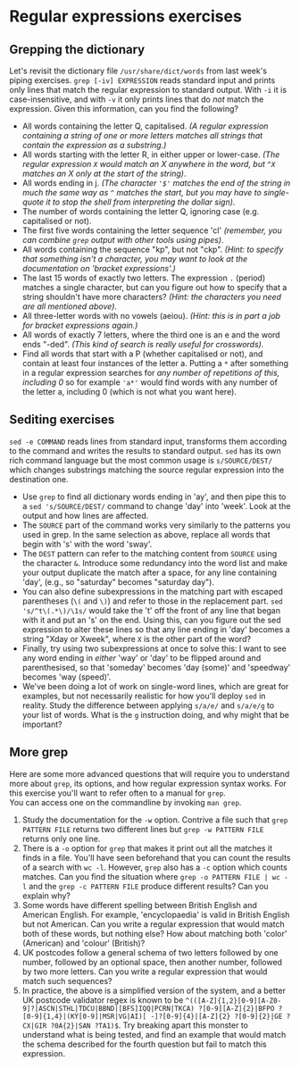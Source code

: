 # Regular expressions exercises

## Grepping the dictionary 

Let's revisit the dictionary file `/usr/share/dict/words` from last week's piping exercises. `grep [-iv] EXPRESSION` reads standard input and prints only lines that match the regular expression to standard output. With `-i` it is case-insensitive, and with `-v` it only prints lines that do _not_ match the expression. Given this information, can you find the following?
  
  * All words containing the letter Q, capitalised. _(A regular expression containing a string of one or more letters matches all strings that contain the expression as a substring.)_
  * All words starting with the letter R, in either upper or lower-case. _(The regular expression `X` would match an X anywhere in the word, but `^X` matches an X only at the start of the string)_. 
  * All words ending in j. _(The character `'$'` matches the end of the string in much the same way as `^` matches the start, but you may have to single-quote it to stop the shell from interpreting the dollar sign)_. 
  * The number of words containing the letter Q, ignoring case (e.g. capitalised or not).
  * The first five words containing the letter sequence 'cl' _(remember, you can combine `grep` output with other tools using pipes)_.
  * All words containing the sequence "kp", but not "ckp". _(Hint: to specify that something _isn't_ a character, you may want to look at the documentation on 'bracket expressions'.)_
  * The last 15 words of exactly two letters. The expression `.` (period) matches a single character, but can you figure out how to specify that a string shouldn't have more characters? _(Hint: the characters you need are all mentioned above)_. 
  * All three-letter words with no vowels (aeiou). _(Hint: this is in part a job for bracket expressions again.)_
  * All words of exactly 7 letters, where the third one is an e and the word
    ends "-ded". _(This kind of search is really useful for crosswords)._ 
  * Find all words that start with a P (whether capitalised or not), and contain
    at least four instances of the letter a. Putting a `*` after something in a
regular expression searches for _any number of repetitions of this, including 0_
so for example `'a*'` would find words with any number of the letter a,
including 0 (which is not what you want here).  

## Sediting exercises

`sed -e COMMAND` reads lines from standard input, transforms them according to
the command and writes the results to standard output. `sed` has its own rich
command language but the most common usage is `s/SOURCE/DEST/` which changes
substrings matching the source regular expression into the destination one.

 * Use `grep` to find all dictionary words ending in 'ay', and then pipe this to
   a `sed 's/SOURCE/DEST/` command to change 'day' into 'week'. Look at the
output and how lines are affected.
 * The `SOURCE` part of the command works very similarly to the patterns you
   used in grep.  In the same selection as above, replace all words that begin
with 's' with the word 'sway'. 
 * The `DEST` pattern can refer to the matching content from `SOURCE` using the
   character `&`. Introduce some redundancy into the word list and make your
output duplicate the match after a space, for any line containing 'day', (e.g.,
so "saturday" becomes "saturday day").
 * You can also define subexpressions in the matching part with escaped
   parentheses (`\(` and `\)`) and refer to those in the replacement part. `sed
's/^t\(.*\)/\1s/` would take the 't' off the front of any line that began with
it and put an 's' on the end. Using this, can you figure out the sed expression
to alter these lines so that any line ending in 'day' becomes a string "Xday or
Xweek", where `X` is the other part of the word?
 * Finally, try using two subexpressions at once to solve this: I want to see
   any word ending in _either_ 'way' or 'day' to be flipped around and
parenthesised, so that 'someday' becomes 'day (some)' and 'speedway' becomes
'way (speed)'. 
 * We've been doing a lot of work on single-word lines, which are great for
   examples, but not necessarily realistic for how you'll deploy `sed` in
reality. Study the difference between applying `s/a/e/` and `s/a/e/g` to your
list of words. What is the `g` instruction doing, and why might that be
important?

## More grep

Here are some more advanced questions that will require you to
understand more about `grep`, its options, and how regular expression syntax
works.  For this exercise you'll want to refer often to a manual for `grep`.  
You can access one on the commandline by invoking `man grep`.


1. Study the documentation for the `-w` option. Contrive a file such that `grep
   PATTERN FILE` returns two different lines but `grep -w PATTERN FILE` returns
only one line.
2. There is a `-o` option for `grep` that makes it print out all the matches it
   finds in a file. You'll have seen beforehand that you can count the results
of a search with `wc -l`. However, `grep` also has a `-c` option which counts
matches. Can you find the situation where `grep -o PATTERN FILE | wc -l` and the
`grep -c PATTERN FILE` produce different results? Can you explain why? 
3. Some words have different spelling between British English and American
   English. For example, 'encyclopaedia' is valid in British English but not
American. Can you write a regular expression that would match both of these
words, but nothing else? How about matching both 'color' (American) and 'colour'
(British)?
4. UK postcodes follow a general schema of two letters followed by one number,
   followed by an optional space, then another number, followed by two more letters. Can you write
a regular expression that would match such sequences?
5. In practice, the above is a simplified version of the system, and a better UK
   postcode validator regex is known to be
`^(([A-Z]{1,2}[0-9][A-Z0-9]?|ASCN|STHL|TDCU|BBND|[BFS]IQQ|PCRN|TKCA)
?[0-9][A-Z]{2}|BFPO ?[0-9]{1,4}|(KY[0-9]|MSR|VG|AI)[ -]?[0-9]{4}|[A-Z]{2}
?[0-9]{2}|GE ?CX|GIR ?0A{2}|SAN ?TA1)$`. Try breaking apart this monster to
understand what is being tested, and find an example that would match the schema
described for the fourth question but fail to match this expression. 
